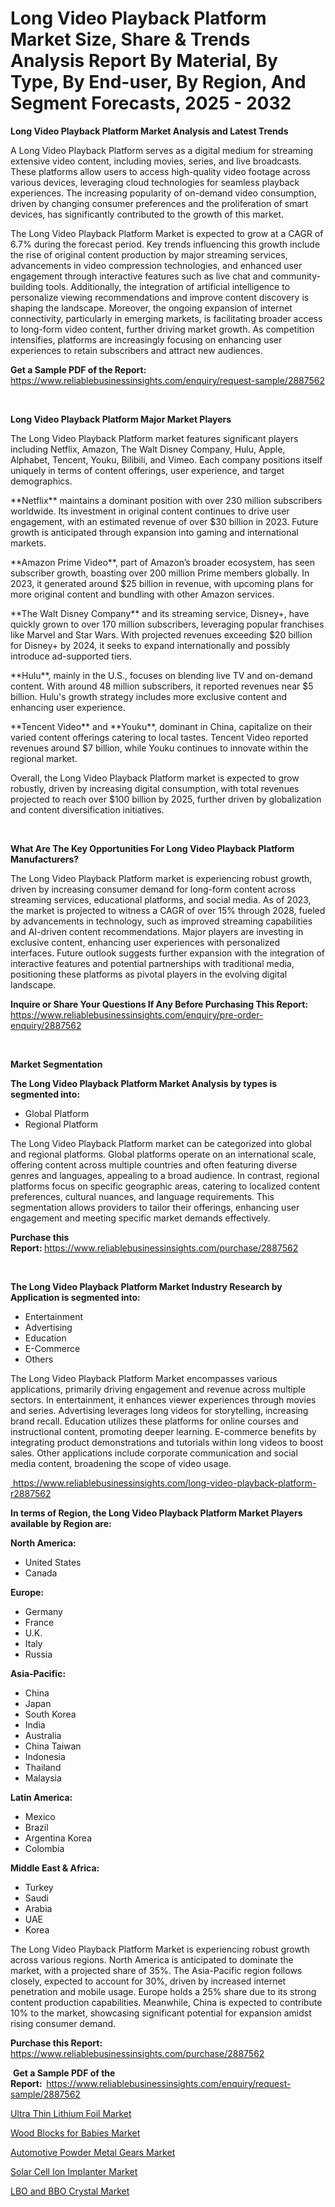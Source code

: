 <p><h1>Long Video Playback Platform Market Size, Share & Trends Analysis Report By Material, By Type, By End-user, By Region, And Segment Forecasts, 2025 - 2032</h1></p><p><strong>Long Video Playback Platform Market Analysis and Latest Trends</strong></p>
<p><p>A Long Video Playback Platform serves as a digital medium for streaming extensive video content, including movies, series, and live broadcasts. These platforms allow users to access high-quality video footage across various devices, leveraging cloud technologies for seamless playback experiences. The increasing popularity of on-demand video consumption, driven by changing consumer preferences and the proliferation of smart devices, has significantly contributed to the growth of this market.</p><p>The Long Video Playback Platform Market is expected to grow at a CAGR of 6.7% during the forecast period. Key trends influencing this growth include the rise of original content production by major streaming services, advancements in video compression technologies, and enhanced user engagement through interactive features such as live chat and community-building tools. Additionally, the integration of artificial intelligence to personalize viewing recommendations and improve content discovery is shaping the landscape. Moreover, the ongoing expansion of internet connectivity, particularly in emerging markets, is facilitating broader access to long-form video content, further driving market growth. As competition intensifies, platforms are increasingly focusing on enhancing user experiences to retain subscribers and attract new audiences.</p></p>
<p><strong>Get a Sample PDF of the Report:&nbsp;</strong> <a href="https://www.reliablebusinessinsights.com/enquiry/request-sample/2887562?utm_campaign=100&utm_medium=2&utm_source=Github&utm_content=ia&utm_term=14032025&utm_id=long-video-playback-platform">https://www.reliablebusinessinsights.com/enquiry/request-sample/2887562</a></p>
<p>&nbsp;</p>
<p><strong>Long Video Playback Platform Major Market Players</strong></p>
<p><p>The Long Video Playback Platform market features significant players including Netflix, Amazon, The Walt Disney Company, Hulu, Apple, Alphabet, Tencent, Youku, Bilibili, and Vimeo. Each company positions itself uniquely in terms of content offerings, user experience, and target demographics.</p><p>**Netflix** maintains a dominant position with over 230 million subscribers worldwide. Its investment in original content continues to drive user engagement, with an estimated revenue of over $30 billion in 2023. Future growth is anticipated through expansion into gaming and international markets.</p><p>**Amazon Prime Video**, part of Amazon’s broader ecosystem, has seen subscriber growth, boasting over 200 million Prime members globally. In 2023, it generated around $25 billion in revenue, with upcoming plans for more original content and bundling with other Amazon services.</p><p>**The Walt Disney Company** and its streaming service, Disney+, have quickly grown to over 170 million subscribers, leveraging popular franchises like Marvel and Star Wars. With projected revenues exceeding $20 billion for Disney+ by 2024, it seeks to expand internationally and possibly introduce ad-supported tiers.</p><p>**Hulu**, mainly in the U.S., focuses on blending live TV and on-demand content. With around 48 million subscribers, it reported revenues near $5 billion. Hulu's growth strategy includes more exclusive content and enhancing user experience.</p><p>**Tencent Video** and **Youku**, dominant in China, capitalize on their varied content offerings catering to local tastes. Tencent Video reported revenues around $7 billion, while Youku continues to innovate within the regional market. </p><p>Overall, the Long Video Playback Platform market is expected to grow robustly, driven by increasing digital consumption, with total revenues projected to reach over $100 billion by 2025, further driven by globalization and content diversification initiatives.</p></p>
<p>&nbsp;</p>
<p><strong>What Are The Key Opportunities For Long Video Playback Platform Manufacturers?</strong></p>
<p><p>The Long Video Playback Platform market is experiencing robust growth, driven by increasing consumer demand for long-form content across streaming services, educational platforms, and social media. As of 2023, the market is projected to witness a CAGR of over 15% through 2028, fueled by advancements in technology, such as improved streaming capabilities and AI-driven content recommendations. Major players are investing in exclusive content, enhancing user experiences with personalized interfaces. Future outlook suggests further expansion with the integration of interactive features and potential partnerships with traditional media, positioning these platforms as pivotal players in the evolving digital landscape.</p></p>
<p><strong>Inquire or Share Your Questions If Any Before Purchasing This Report:</strong> <a href="https://www.reliablebusinessinsights.com/enquiry/pre-order-enquiry/2887562?utm_campaign=100&utm_medium=2&utm_source=Github&utm_content=ia&utm_term=14032025&utm_id=long-video-playback-platform">https://www.reliablebusinessinsights.com/enquiry/pre-order-enquiry/2887562</a></p>
<p>&nbsp;</p>
<p><strong>Market Segmentation</strong></p>
<p><strong>The Long Video Playback Platform Market Analysis by types is segmented into:</strong></p>
<p><ul><li>Global Platform</li><li>Regional Platform</li></ul></p>
<p><p>The Long Video Playback Platform market can be categorized into global and regional platforms. Global platforms operate on an international scale, offering content across multiple countries and often featuring diverse genres and languages, appealing to a broad audience. In contrast, regional platforms focus on specific geographic areas, catering to localized content preferences, cultural nuances, and language requirements. This segmentation allows providers to tailor their offerings, enhancing user engagement and meeting specific market demands effectively.</p></p>
<p><strong>Purchase this Report:&nbsp;</strong><a href="https://www.reliablebusinessinsights.com/purchase/2887562?utm_campaign=100&utm_medium=2&utm_source=Github&utm_content=ia&utm_term=14032025&utm_id=long-video-playback-platform">https://www.reliablebusinessinsights.com/purchase/2887562</a></p>
<p>&nbsp;</p>
<p><strong>The Long Video Playback Platform Market Industry Research by Application is segmented into:</strong></p>
<p><ul><li>Entertainment</li><li>Advertising</li><li>Education</li><li>E-Commerce</li><li>Others</li></ul></p>
<p><p>The Long Video Playback Platform Market encompasses various applications, primarily driving engagement and revenue across multiple sectors. In entertainment, it enhances viewer experiences through movies and series. Advertising leverages long videos for storytelling, increasing brand recall. Education utilizes these platforms for online courses and instructional content, promoting deeper learning. E-commerce benefits by integrating product demonstrations and tutorials within long videos to boost sales. Other applications include corporate communication and social media content, broadening the scope of video usage.</p></p>
<p><a href="https://www.reliablebusinessinsights.com/long-video-playback-platform-r2887562?utm_campaign=100&utm_medium=2&utm_source=Github&utm_content=ia&utm_term=14032025&utm_id=long-video-playback-platform">&nbsp;https://www.reliablebusinessinsights.com/long-video-playback-platform-r2887562</a></p>
<p><strong>In terms of Region, the Long Video Playback Platform Market Players available by Region are:</strong></p>
<p>
    <p> <strong> North America: </strong>
        <ul>
            <li>United States</li>
            <li>Canada</li>
        </ul>
        </p> 
    <p> <strong> Europe: </strong>
        <ul>
            <li>Germany</li>
            <li>France</li>
            <li>U.K.</li>
            <li>Italy</li>
            <li>Russia</li>
        </ul>
        </p> 
    <p> <strong> Asia-Pacific: </strong>
        <ul>
            <li>China</li>
            <li>Japan</li>
            <li>South Korea</li>
            <li>India</li>
            <li>Australia</li>
            <li>China Taiwan</li>
            <li>Indonesia</li>
            <li>Thailand</li>
            <li>Malaysia</li>
        </ul>
        </p> 
    <p> <strong> Latin America: </strong>
        <ul>
            <li>Mexico</li>
            <li>Brazil</li>
            <li>Argentina Korea</li>
            <li>Colombia</li>
        </ul>
        </p> 
    <p> <strong> Middle East & Africa: </strong>
        <ul>
            <li>Turkey</li>
            <li>Saudi</li>
            <li>Arabia</li>
            <li>UAE</li>
            <li>Korea</li>
        </ul>
    </p>
    </p>
<p><p>The Long Video Playback Platform Market is experiencing robust growth across various regions. North America is anticipated to dominate the market, with a projected share of 35%. The Asia-Pacific region follows closely, expected to account for 30%, driven by increased internet penetration and mobile usage. Europe holds a 25% share due to its strong content production capabilities. Meanwhile, China is expected to contribute 10% to the market, showcasing significant potential for expansion amidst rising consumer demand.</p></p>
<p><strong>Purchase this Report: </strong><a href="https://www.reliablebusinessinsights.com/purchase/2887562?utm_campaign=100&utm_medium=2&utm_source=Github&utm_content=ia&utm_term=14032025&utm_id=long-video-playback-platform">https://www.reliablebusinessinsights.com/purchase/2887562</a></p>
<p>&nbsp;<strong>Get a Sample PDF of the Report:&nbsp;&nbsp;</strong><a href="https://www.reliablebusinessinsights.com/enquiry/request-sample/2887562?utm_campaign=100&utm_medium=2&utm_source=Github&utm_content=ia&utm_term=14032025&utm_id=long-video-playback-platform">https://www.reliablebusinessinsights.com/enquiry/request-sample/2887562</a></p>
<p><strong></strong></p>
<p><p><a href="https://github.com/gripeluigstt/Market-Research-Report-List-1/blob/main/ultra-thin-lithium-foil-market.md?utm_campaign=100&utm_medium=2&utm_source=Github&utm_content=ia&utm_term=14032025&utm_id=long-video-playback-platform">Ultra Thin Lithium Foil Market</a></p><p><a href="https://github.com/obajimlaweh59/Market-Research-Report-List-1/blob/main/wood-blocks-for-babies-market.md?utm_campaign=100&utm_medium=2&utm_source=Github&utm_content=ia&utm_term=14032025&utm_id=long-video-playback-platform">Wood Blocks for Babies Market</a></p><p><a href="https://github.com/minakibanov/Market-Research-Report-List-1/blob/main/automotive-powder-metal-gears-market.md?utm_campaign=100&utm_medium=2&utm_source=Github&utm_content=ia&utm_term=14032025&utm_id=long-video-playback-platform">Automotive Powder Metal Gears Market</a></p><p><a href="https://github.com/rvadencho/Market-Research-Report-List-1/blob/main/solar-cell-ion-implanter-market.md?utm_campaign=100&utm_medium=2&utm_source=Github&utm_content=ia&utm_term=14032025&utm_id=long-video-playback-platform">Solar Cell Ion Implanter Market</a></p><p><a href="https://github.com/muoioconzej8/Market-Research-Report-List-1/blob/main/lbo-and-bbo-crystal-market.md?utm_campaign=100&utm_medium=2&utm_source=Github&utm_content=ia&utm_term=14032025&utm_id=long-video-playback-platform">LBO and BBO Crystal Market</a></p></p>